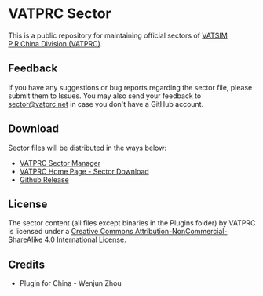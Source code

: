 # VATPRC Sector

This is a public repository for maintaining official sectors of [VATSIM P.R.China Division (VATPRC)](http://vatprc.net/index.php/en).

## Feedback

If you have any suggestions or bug reports regarding the sector file, please submit them to Issues. You may also send your feedback to sector@vatprc.net in case you don't have a GitHub account.

## Download

Sector files will be distributed in the ways below:

* [VATPRC Sector Manager](https://www.vatprc.net/sub/new/en/sector-en)
* [VATPRC Home Page - Sector Download](https://www.vatprc.net/sub/new/en/sector-en)
* [Github Release](https://github.com/VATPRC-Sector/Sector/releases)

## License

The sector content (all files except binaries in the Plugins folder) by VATPRC is licensed under a [Creative Commons Attribution-NonCommercial-ShareAlike 4.0 International License](https://creativecommons.org/licenses/by-nc-sa/4.0/).

## Credits

* Plugin for China - Wenjun Zhou
